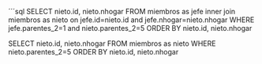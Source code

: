 ´´´sql
SELECT nieto.id, nieto.nhogar
  FROM miembros as jefe 
    inner join miembros as nieto 
       on jefe.id=nieto.id and jefe.nhogar=nieto.nhogar
  WHERE jefe.parentes_2=1 
    and nieto.parentes_2=5
  ORDER BY nieto.id, nieto.nhogar
  
  
SELECT nieto.id, nieto.nhogar
  FROM miembros as nieto 
  WHERE nieto.parentes_2=5
  ORDER BY nieto.id, nieto.nhogar
  
  
